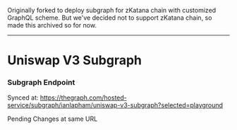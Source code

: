 Originally forked to deploy subgraph for zKatana chain with customized GraphQL scheme.
But we've decided not to support zKatana chain, so made this archived so for now.

---

# Uniswap V3 Subgraph

### Subgraph Endpoint 

Synced at: https://thegraph.com/hosted-service/subgraph/ianlapham/uniswap-v3-subgraph?selected=playground

Pending Changes at same URL
